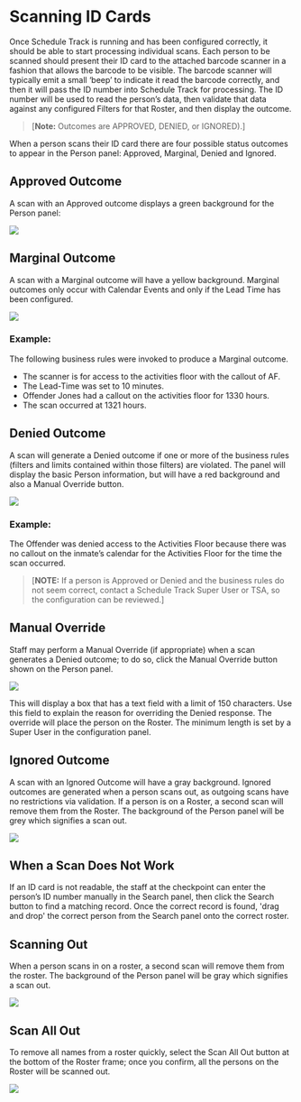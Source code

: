 # Scanning ID Cards

Once Schedule Track is running and has been configured correctly, it should be able to start processing individual scans. Each person to be scanned should present their ID card to the attached barcode scanner in a fashion that allows the barcode to be visible. The barcode scanner will typically emit a small ‘beep’ to indicate it read the barcode correctly, and then it will pass the ID number into Schedule Track for processing. The ID number will be used to read the person’s data, then validate that data against any configured Filters for that Roster, and then display the outcome.

> \[**Note:** Outcomes are APPROVED, DENIED, or IGNORED\).\]

When a person scans their ID card there are four possible status outcomes to appear in the Person panel: Approved, Marginal, Denied and Ignored.

## Approved Outcome

A scan with an Approved outcome displays a green background for the Person panel:

![](../../../../.gitbook/assets/012.png)

## Marginal Outcome

A scan with a Marginal outcome will have a yellow background. Marginal outcomes only occur with Calendar Events and only if the Lead Time has been configured.

![](../../../../.gitbook/assets/013.png)

### Example:

The following business rules were invoked to produce a Marginal outcome.

* The scanner is for access to the activities floor with the callout of AF.
* The Lead-Time was set to 10 minutes.
* Offender Jones had a callout on the activities floor for 1330 hours.
* The scan occurred at 1321 hours.

## Denied Outcome

A scan will generate a Denied outcome if one or more of the business rules \(filters and limits contained within those filters\) are violated. The panel will display the basic Person information, but will have a red background and also a Manual Override button.

![](../../../../.gitbook/assets/014%20%281%29.png)

### **Example:**

The Offender was denied access to the Activities Floor because there was no callout on the inmate’s calendar for the Activities Floor for the time the scan occurred.

> \[**NOTE:** If a person is Approved or Denied and the business rules do not seem correct, contact a Schedule Track Super User or TSA, so the configuration can be reviewed.\]

## Manual Override

Staff may perform a Manual Override \(if appropriate\) when a scan generates a Denied outcome; to do so, click the Manual Override button shown on the Person panel.

![](../../../../.gitbook/assets/015.png)

This will display a box that has a text field with a limit of 150 characters. Use this field to explain the reason for overriding the Denied response. The override will place the person on the Roster. The minimum length is set by a Super User in the configuration panel.

## Ignored Outcome

A scan with an Ignored Outcome will have a gray background. Ignored outcomes are generated when a person scans out, as outgoing scans have no restrictions via validation. If a person is on a Roster, a second scan will remove them from the Roster. The background of the Person panel will be grey which signifies a scan out.

![](../../../../.gitbook/assets/016.png)

## When a Scan Does Not Work

If an ID card is not readable, the staff at the checkpoint can enter the person’s ID number manually in the Search panel, then click the Search button to find a matching record. Once the correct record is found, 'drag and drop' the correct person from the Search panel onto the correct roster.

## Scanning Out

When a person scans in on a roster, a second scan will remove them from the roster. The background of the Person panel will be gray which signifies a scan out.

![](../../../../.gitbook/assets/017.png)

## Scan All Out

To remove all names from a roster quickly, select the Scan All Out button at the bottom of the Roster frame; once you confirm, all the persons on the Roster will be scanned out.

![](../../../../.gitbook/assets/018.png)

